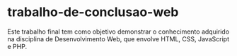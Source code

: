 # trabalho-de-conclusao-web
Este trabalho final tem como objetivo demonstrar o conhecimento adquirido na disciplina de Desenvolvimento Web, que envolve HTML, CSS, JavaScript e PHP.
